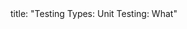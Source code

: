 <frontmatter>
title: "Testing Types: Unit Testing: What"
</frontmatter>

<include src="navbar.md" boilerplate />

<include src="unit-inPage-asFlat.md" boilerplate />